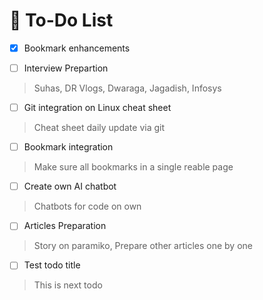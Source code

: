 # 📝 To-Do List

- [x] Bookmark enhancements

- [ ] Interview Prepartion
> Suhas, DR Vlogs, Dwaraga, Jagadish, Infosys
- [ ] Git integration on Linux cheat sheet
> Cheat sheet daily update via git
- [ ] Bookmark integration
> Make sure all bookmarks in a single reable page
- [ ] Create own AI chatbot
> Chatbots for code on own
- [ ] Articles Preparation
> Story on paramiko, Prepare other articles one by one
- [ ] Test todo title
> This is next todo


